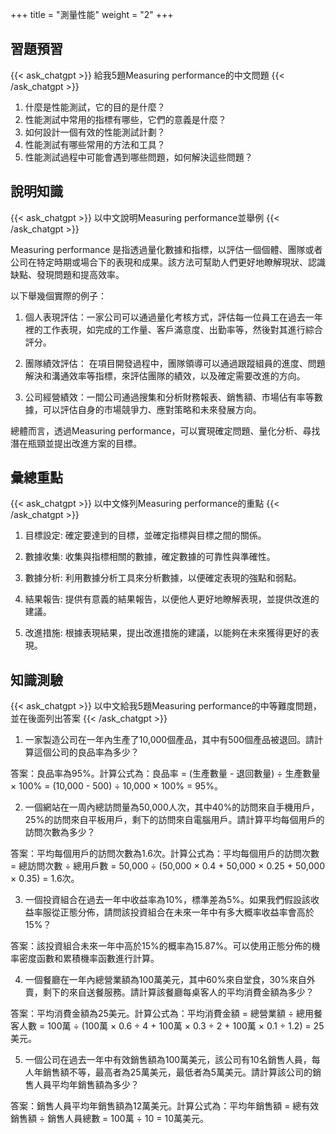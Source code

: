 +++
title = "測量性能"
weight = "2"
+++
## 習題預習
{{< ask_chatgpt >}}
給我5題Measuring performance的中文問題
{{< /ask_chatgpt >}}



1. 什麼是性能測試，它的目的是什麼？
2. 性能測試中常用的指標有哪些，它們的意義是什麼？
3. 如何設計一個有效的性能測試計劃？
4. 性能測試有哪些常用的方法和工具？
5. 性能測試過程中可能會遇到哪些問題，如何解決這些問題？   

## 說明知識
{{< ask_chatgpt >}}
以中文說明Measuring performance並舉例
{{< /ask_chatgpt >}}



Measuring performance 是指透過量化數據和指標，以評估一個個體、團隊或者公司在特定時期或場合下的表現和成果。該方法可幫助人們更好地瞭解現狀、認識缺點、發現問題和提高效率。

以下舉幾個實際的例子：

1. 個人表現評估：一家公司可以通過量化考核方式，評估每一位員工在過去一年裡的工作表現，如完成的工作量、客戶滿意度、出勤率等，然後對其進行綜合評分。

2. 團隊績效評估： 在項目開發過程中，團隊領導可以通過跟蹤組員的進度、問題解決和溝通效率等指標，來評估團隊的績效，以及確定需要改進的方向。

3. 公司經營績效：一間公司通過搜集和分析財務報表、銷售額、市場佔有率等數據，可以評估自身的市場競爭力、應對策略和未來發展方向。

總體而言，透過Measuring performance，可以實現確定問題、量化分析、尋找潛在瓶頸並提出改進方案的目標。   

## 彙總重點
{{< ask_chatgpt >}}
以中文條列Measuring performance的重點
{{< /ask_chatgpt >}}



1. 目標設定: 確定要達到的目標，並確定指標與目標之間的關係。

2. 數據收集: 收集與指標相關的數據，確定數據的可靠性與準確性。

3. 數據分析: 利用數據分析工具來分析數據，以便確定表現的強點和弱點。

4. 結果報告: 提供有意義的結果報告，以便他人更好地瞭解表現，並提供改進的建議。

5. 改進措施: 根據表現結果，提出改進措施的建議，以能夠在未來獲得更好的表現。   

## 知識測驗
{{< ask_chatgpt >}}
以中文給我5題Measuring performance的中等難度問題，並在後面列出答案
{{< /ask_chatgpt >}}



1. 一家製造公司在一年內生產了10,000個產品，其中有500個產品被退回。請計算這個公司的良品率為多少？

答案：良品率為95%。計算公式為：良品率 = (生產數量 - 退回數量) ÷ 生產數量 × 100% = (10,000 - 500) ÷ 10,000 × 100% = 95%。

2. 一個網站在一周內總訪問量為50,000人次，其中40%的訪問來自手機用戶，25%的訪問來自平板用戶，剩下的訪問來自電腦用戶。請計算平均每個用戶的訪問次數為多少？

答案：平均每個用戶的訪問次數為1.6次。計算公式為：平均每個用戶的訪問次數 = 總訪問次數 ÷ 總用戶數 = 50,000 ÷ (50,000 × 0.4 + 50,000 × 0.25 + 50,000 × 0.35) = 1.6次。

3. 一個投資組合在過去一年中收益率為10%，標準差為5%。如果我們假設該收益率服從正態分佈，請問該投資組合在未來一年中有多大概率收益率會高於15%？

答案：該投資組合未來一年中高於15%的概率為15.87%。可以使用正態分佈的機率密度函數和累積機率函數進行計算。

4. 一個餐廳在一年內總營業額為100萬美元，其中60%來自堂食，30%來自外賣，剩下的來自送餐服務。請計算該餐廳每桌客人的平均消費金額為多少？

答案：平均消費金額為25美元。計算公式為：平均消費金額 = 總營業額 ÷ 總用餐客人數 = 100萬 ÷ (100萬 × 0.6 ÷ 4 + 100萬 × 0.3 ÷ 2 + 100萬 × 0.1 ÷ 1.2) = 25美元。

5. 一個公司在過去一年中有效銷售額為100萬美元，該公司有10名銷售人員，每人年銷售額不等，最高者為25萬美元，最低者為5萬美元。請計算該公司的銷售人員平均年銷售額為多少？

答案：銷售人員平均年銷售額為12萬美元。計算公式為：平均年銷售額 = 總有效銷售額 ÷ 銷售人員總數 = 100萬 ÷ 10 = 10萬美元。   

